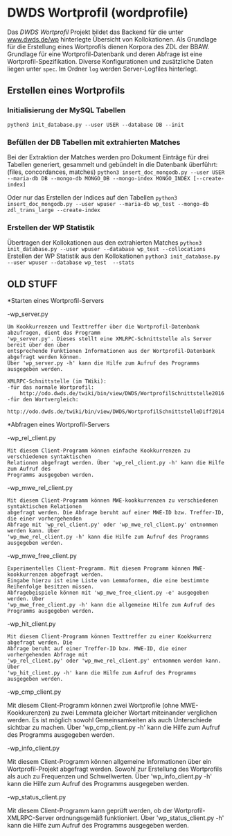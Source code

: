 # DWDS Wortprofil (wordprofile)

Das *DWDS Wortprofil* Projekt bildet das Backend für die unter www.dwds.de/wp hinterlegte Übersicht von Kollokationen.
Als Grundlage für die Erstellung eines Wortprofils dienen Korpora des ZDL der BBAW.
Grundlage für eine Wortprofil-Datenbank und deren Abfrage ist eine Wortprofil-Spezifikation. 
Diverse Konfigurationen und zusätzliche Daten liegen unter `spec`.
Im Ordner `log` werden Server-Logfiles hinterlegt.

## Erstellen eines Wortprofils

### Initialisierung der MySQL Tabellen
`python3 init_database.py --user USER --database DB --init`

### Befüllen der DB Tabellen mit extrahierten Matches
Bei der Extraktion der Matches werden pro Dokument Einträge für drei Tabellen generiert, gesammelt und gebündelt in die Datenbank überführt:
(files, concordances, matches)
`python3 insert_doc_mongodb.py --user USER --maria-db DB --mongo-db MONGO_DB --mongo-index MONGO_INDEX [--create-index]`

Oder nur das Erstellen der Indices auf den Tabellen
`python3 insert_doc_mongodb.py --user wpuser --maria-db wp_test --mongo-db zdl_trans_large --create-index`

### Erstellen der WP Statistik
Übertragen der Kollokationen aus den extrahierten Matches
`python3 init_database.py --user wpuser --database wp_test --collocations`
Erstellen der WP Statistik aus den Kollokationen
`python3 init_database.py --user wpuser --database wp_test  --stats`

## OLD STUFF
*Starten eines Wortprofil-Servers

  -wp_server.py
  
    Um Kookkurrenzen und Texttreffer über die Wortprofil-Datenbank abzufragen, dient das Programm
    'wp_server.py'. Dieses stellt eine XMLRPC-Schnittstelle als Server bereit über den über 
    entsprechende Funktionen Informationen aus der Wortprofil-Datenbank abgefragt werden können. 
    Über 'wp_server.py -h' kann die Hilfe zum Aufruf des Programms ausgegeben werden.
    
    XMLRPC-Schnittstelle (im TWiki):
    -für das normale Wortprofil:
	    http://odo.dwds.de/twiki/bin/view/DWDS/WortprofilSchnittstelle2016	
    -für den Wortvergleich:
	    http://odo.dwds.de/twiki/bin/view/DWDS/WortprofilSchnittstelleDiff2014

*Abfragen eines Wortprofil-Servers

  -wp_rel_client.py

    Mit diesem Client-Programm können einfache Kookkurrenzen zu verschiedenen syntaktischen 
    Relationen abgefragt werden. Über 'wp_rel_client.py -h' kann die Hilfe zum Aufruf des 
    Programms ausgegeben werden.

  -wp_mwe_rel_client.py

    Mit diesem Client-Programm können MWE-kookkurrenzen zu verschiedenen syntaktischen Relationen 
    abgefragt werden. Die Abfrage beruht auf einer MWE-ID bzw. Treffer-ID, die einer vorhergehenden 
    Abfrage mit 'wp_rel_client.py' oder 'wp_mwe_rel_client.py' entnommen werden kann. Über 
    'wp_mwe_rel_client.py -h' kann die Hilfe zum Aufruf des Programms ausgegeben werden.

  -wp_mwe_free_client.py
  
    Experimentelles Client-Programm. Mit diesem Programm können MWE-kookkurrenzen abgefragt werden. 
    Eingabe hierzu ist eine Liste von Lemmaformen, die eine bestimmte Reihenfolge besitzen müssen.
    Abfragebeispiele können mit 'wp_mwe_free_client.py -e' ausgegeben werden. Über 
    'wp_mwe_free_client.py -h' kann die allgemeine Hilfe zum Aufruf des Programms ausgegeben werden.

  -wp_hit_client.py
  
    Mit diesem Client-Programm können Texttreffer zu einer Kookkurrenz abgefragt werden. Die 
    Abfrage beruht auf einer Treffer-ID bzw. MWE-ID, die einer vorhergehenden Abfrage mit 
    'wp_rel_client.py' oder 'wp_mwe_rel_client.py' entnommen werden kann. Über 
    'wp_hit_client.py -h' kann die Hilfe zum Aufruf des Programms ausgegeben werden.

  -wp_cmp_client.py

   Mit diesem Client-Programm können zwei Wortprofile (ohne MWE-Kookkurenzen) zu zwei 
   Lemmata gleicher Wortart miteinander verglichen werden. Es ist möglich sowohl
   Gemeinsamkeiten als auch Unterschiede sichtbar zu machen. Über 'wp_cmp_client.py -h' 
   kann die Hilfe zum Aufruf des Programms ausgegeben werden.

  -wp_info_client.py

   Mit diesem Client-Programm können allgemeine Informationen über ein Wortprofil-Projekt 
   abgefragt werden. Sowohl zur Erstellung des Wortprofils als auch zu Frequenzen und Schwellwerten. 
   Über 'wp_info_client.py -h' kann die Hilfe zum Aufruf des Programms ausgegeben werden.

  -wp_status_client.py

   Mit diesem Client-Programm kann geprüft werden, ob der Wortprofil-XMLRPC-Server ordnungsgemäß 
   funktioniert. Über 'wp_status_client.py -h' kann die Hilfe zum Aufruf des Programms ausgegeben werden.

